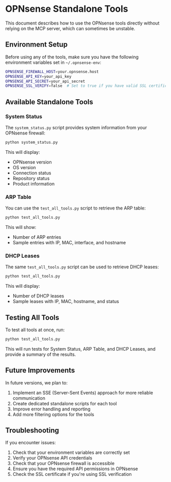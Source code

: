 # OPNsense Standalone Tools

This document describes how to use the OPNsense tools directly without relying on the MCP server, which can sometimes be unstable.

## Environment Setup

Before using any of the tools, make sure you have the following environment variables set in `~/.opnsense-env`:

```bash
OPNSENSE_FIREWALL_HOST=your.opnsense.host
OPNSENSE_API_KEY=your_api_key
OPNSENSE_API_SECRET=your_api_secret
OPNSENSE_SSL_VERIFY=false  # Set to true if you have valid SSL certificates
```

## Available Standalone Tools

### System Status

The `system_status.py` script provides system information from your OPNsense firewall:

```bash
python system_status.py
```

This will display:
- OPNsense version
- OS version
- Connection status
- Repository status
- Product information

### ARP Table

You can use the `test_all_tools.py` script to retrieve the ARP table:

```bash
python test_all_tools.py
```

This will show:
- Number of ARP entries
- Sample entries with IP, MAC, interface, and hostname

### DHCP Leases

The same `test_all_tools.py` script can be used to retrieve DHCP leases:

```bash
python test_all_tools.py
```

This will display:
- Number of DHCP leases
- Sample leases with IP, MAC, hostname, and status

## Testing All Tools

To test all tools at once, run:

```bash
python test_all_tools.py
```

This will run tests for System Status, ARP Table, and DHCP Leases, and provide a summary of the results.

## Future Improvements

In future versions, we plan to:

1. Implement an SSE (Server-Sent Events) approach for more reliable communication
2. Create dedicated standalone scripts for each tool
3. Improve error handling and reporting
4. Add more filtering options for the tools

## Troubleshooting

If you encounter issues:

1. Check that your environment variables are correctly set
2. Verify your OPNsense API credentials
3. Check that your OPNsense firewall is accessible
4. Ensure you have the required API permissions in OPNsense
5. Check the SSL certificate if you're using SSL verification 

